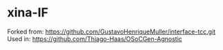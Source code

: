 # xina-IF
Forked from: https://github.com/GustavoHenriqueMuller/interface-tcc.git
Used in: https://github.com/Thiago-Haas/OSoCGen-Agnostic

